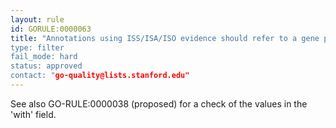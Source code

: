 ```yaml
---
layout: rule
id: GORULE:0000063
title: "Annotations using ISS/ISA/ISO evidence should refer to a gene product (in the 'with' column) 
type: filter
fail_mode: hard
status: approved
contact: "go-quality@lists.stanford.edu"
---
```


See also GO-RULE:0000038 (proposed) for a check of the values in the 'with' field. 
